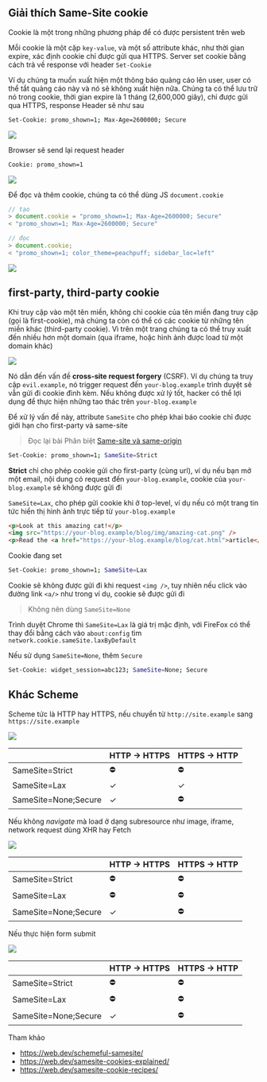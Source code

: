 ## Giải thích Same-Site cookie

Cookie là một trong những phương pháp để có được persistent trên web

Mỗi cookie là một cặp `key-value`, và một số attribute khác, như thời gian expire, xác định cookie chỉ được gửi qua HTTPS. Server set cookie bằng cách trả về response với header `Set-Cookie`

Ví dụ chúng ta muốn xuất hiện một thông báo quảng cáo lên user, user có thể tắt quảng cáo này và nó sẽ không xuất hiện nữa. Chúng ta có thể lưu trữ nó trong cookie, thời gian expire là 1 tháng (2,600,000 giây), chỉ được gửi qua HTTPS, response Header sẽ như sau

```bash
Set-Cookie: promo_shown=1; Max-Age=2600000; Secure
```

![](https://web-dev.imgix.net/image/tcFciHGuF3MxnTr1y5ue01OGLBn2/jJ1fqcsAk9Ig3hManFBO.png?auto=format&w=964)

Browser sẽ send lại request header

```bash
Cookie: promo_shown=1
```

![](https://web-dev.imgix.net/image/tcFciHGuF3MxnTr1y5ue01OGLBn2/Rq21WQpOZFvfgS9bbjmc.png?auto=format&w=964)

Để đọc và thêm cookie, chúng ta có thể dùng JS `document.cookie`

```js
// tạo
> document.cookie = "promo_shown=1; Max-Age=2600000; Secure"
< "promo_shown=1; Max-Age=2600000; Secure"

// đọc
> document.cookie;
< "promo_shown=1; color_theme=peachpuff; sidebar_loc=left"
```

![](https://web-dev.imgix.net/image/tcFciHGuF3MxnTr1y5ue01OGLBn2/mbV00Gy5VAPTUls0i7cM.png?auto=format&w=741)

## first-party, third-party cookie

Khi truy cập vào một tên miền, không chỉ cookie của tên miền đang truy cập (gọi là first-cookie), mà chúng ta còn có thể có các cookie từ những tên miền khác (third-party cookie). Vì trên một trang chúng ta có thể truy xuất đến nhiều hơn một domain (qua iframe, hoặc hình ảnh được load từ một domain khác)

![](https://web-dev.imgix.net/image/tcFciHGuF3MxnTr1y5ue01OGLBn2/zjXpDz2jAdXMT83Nm3IT.png?auto=format&w=964)

Nó dẫn đến vấn đề **cross-site request forgery** (CSRF). Ví dụ chúng ta truy cập `evil.example`, nó trigger request đến `your-blog.example` trình duyệt sẽ vẫn gửi đi cookie đình kèm. Nếu không được xử lý tốt, hacker có thể lợi dụng để thực hiện những tao thác trên `your-blog.example`

Để xử lý vấn đề này, attribute `SameSite` cho phép khai báo cookie chỉ được giới hạn cho first-party và same-site

> Đọc lại bài Phân biệt [Same-site và same-origin](https://vuilaptrinh.com/2021-08-22-phan-biet-same-site-same-origin/)

```bash
Set-Cookie: promo_shown=1; SameSite=Strict
```

**Strict** chỉ cho phép cookie gửi cho first-party (cùng url), ví dụ nếu bạn mở một email, nội dung có request đến `your-blog.example`, cookie của `your-blog.example` sẽ không được gửi đi

`SameSite=Lax`, cho phép gửi cookie khi ở top-level, ví dụ nếu có một trang tin tức hiển thị hình ảnh trực tiếp từ `your-blog.example`

```html
<p>Look at this amazing cat!</p>
<img src="https://your-blog.example/blog/img/amazing-cat.png" />
<p>Read the <a href="https://your-blog.example/blog/cat.html">article</a>.</p>
```

Cookie đang set

```bash
Set-Cookie: promo_shown=1; SameSite=Lax
```

Cookie sẽ không được gửi đi khi request `<img />`, tuy nhiên nếu click vào đường link `<a/>` như trong ví dụ, cookie sẽ được gửi đi

> Không nên dùng `SameSite=None`

Trình duyệt Chrome thì `SameSite=Lax` là giá trị mặc định, với FireFox có thể thay đổi bằng cách vào `about:config` tìm `network.cookie.sameSite.laxByDefault`

Nếu sử dụng `SameSite=None`, thêm `Secure`

```bash
Set-Cookie: widget_session=abc123; SameSite=None; Secure
```

## Khác Scheme

Scheme tức là HTTP hay HTTPS, nếu chuyển từ `http://site.example` sang `https://site.example`

![](https://web-dev.imgix.net/image/tcFciHGuF3MxnTr1y5ue01OGLBn2/yDViqKg9eeEeAEiCNqe4.png?auto=format&w=845)

|                      | HTTP -> HTTPS | HTTPS -> HTTP |
| -------------------- | ------------- | ------------- |
| SameSite=Strict      | ⛔             | ⛔             |
| SameSite=Lax         | ✓             | ✓             |
| SameSite=None;Secure | ✓             | ⛔             |

Nếu không *navigate* mà load ở dạng subresource như image, iframe, network request dùng XHR hay Fetch

![](https://web-dev.imgix.net/image/tcFciHGuF3MxnTr1y5ue01OGLBn2/GgR6Yln1f9JGkt04exRC.png?auto=format&w=845)

|                      | HTTP -> HTTPS | HTTPS -> HTTP |
| -------------------- | ------------- | ------------- |
| SameSite=Strict      | ⛔             | ⛔             |
| SameSite=Lax         | ⛔             | ⛔             |
| SameSite=None;Secure | ✓             | ⛔             |

Nếu thực hiện form submit

![](https://web-dev.imgix.net/image/tcFciHGuF3MxnTr1y5ue01OGLBn2/ud9LkDeGJUWHObifD718.png?auto=format&w=845)

|                      | HTTP -> HTTPS | HTTPS -> HTTP |
| -------------------- | ------------- | ------------- |
| SameSite=Strict      | ⛔             | ⛔             |
| SameSite=Lax         | ⛔             | ⛔             |
| SameSite=None;Secure | ✓             | ⛔             |



Tham khảo

- https://web.dev/schemeful-samesite/
- https://web.dev/samesite-cookies-explained/
- https://web.dev/samesite-cookie-recipes/
